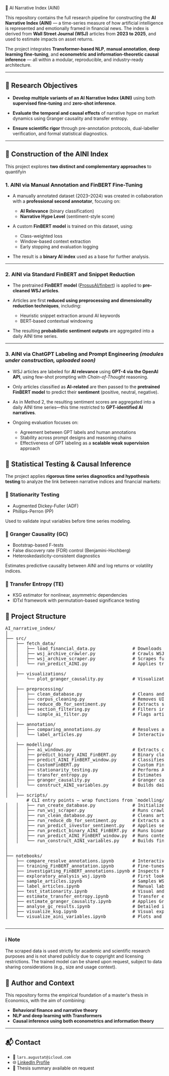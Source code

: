  🧠 AI Narrative Index (AINI)

This repository contains the full research pipeline for constructing the **AI Narrative Index (AINI)** — a time-series measure of how artificial intelligence is represented and emotionally framed in financial news. The index is derived from **Wall Street Journal (WSJ)** articles from **2023 to 2025**, and used to estimate impacts on asset returns.

The project integrates **Transformer-based NLP**, **manual annotation**, **deep learning fine-tuning**, and **econometric and information-theoretic causal inference** — all within a modular, reproducible, and industry-ready architecture.

---

## 🎯 Research Objectives

- **Develop multiple variants of an AI Narrative Index (AINI)** using both **supervised fine-tuning** and **zero-shot inference**.

- **Evaluate the temporal and causal effects** of narrative hype on market dynamics using Granger causality and transfer entropy.

- **Ensure scientific rigor** through pre-annotation protocols, dual-labeller verification, and formal statistical diagnostics.

---

## 🧩 Construction of the AINI Index

This project explores **two distinct and complementary approaches** to quantifyin

### 1. AINI via Manual Annotation and FinBERT Fine-Tuning

- A manually annotated dataset (2023–2024) was created in collaboration with a **professional second annotator**, focusing on:
  - **AI Relevance** (binary classification)  
  - **Narrative Hype Level** (sentiment-style score)

- A custom **FinBERT model** is trained on this dataset, using:
  - Class-weighted loss  
  - Window-based context extraction  
  - Early stopping and evaluation logging

- The result is a **binary AI index** used as a base for further analysis.

---

### 2. AINI via Standard FinBERT and Snippet Reduction

- The pretrained **FinBERT model** ([ProsusAI/finbert](https://huggingface.co/ProsusAI/finbert)) is applied to **pre-cleaned WSJ articles**.

- Articles are first **reduced using preprocessing and dimensionality reduction techniques**, including:
  - Heuristic snippet extraction around AI keywords  
  - BERT-based contextual windowing

- The resulting **probabilistic sentiment outputs** are aggregated into a daily AINI time series.

---

### 3. AINI via ChatGPT Labeling and Prompt Engineering *(modules under construction, uploaded soon)*

- WSJ articles are labeled for **AI relevance** using **GPT-4 via the OpenAI API**, using few-shot prompting with *Chain-of-Thought* reasoning.

- Only articles classified as **AI-related** are then passed to the **pretrained FinBERT model** to predict their **sentiment** (positive, neutral, negative).

- As in Method 2, the resulting sentiment scores are aggregated into a daily AINI time series—this time restricted to **GPT-identified AI narratives**.

- Ongoing evaluation focuses on:
  - Agreement between GPT labels and human annotations  
  - Stability across prompt designs and reasoning chains  
  - Effectiveness of GPT labeling as a **scalable weak supervision** approach

## 📐 Statistical Testing & Causal Inference

The project applies **rigorous time series diagnostics and hypothesis testing** to analyze the link between narrative indices and financial markets:

### 🔬 Stationarity Testing

- Augmented Dickey-Fuller (ADF)
- Phillips-Perron (PP)

Used to validate input variables before time series modeling.

### 🔁 Granger Causality (GC)

- Bootstrap-based F-tests
- False discovery rate (FDR) control (Benjamini-Hochberg)
- Heteroskedasticity-consistent diagnostics

Estimates predictive causality between AINI and log returns or volatility indices.

### 🔄 Transfer Entropy (TE)

- KSG estimator for nonlinear, asymmetric dependencies
- IDTxl framework with permutation-based significance testing

## 📁 Project Structure

<pre>
AI_narrative_index/
│
├── src/
│   ├── fetch_data/
│   │   ├── load_financial_data.py              # Downloads and prepares financial market data
│   │   ├── wsj_archive_crawler.py              # Crawls WSJ archive pages to collect article URLs
│   │   ├── wsj_archive_scraper.py              # Scrapes full article content from collected WSJ URLs
│   │   └── run_predict_AINI.py                 # Applies trained AINI model to WSJ text for predictions
│     
│   ├── visualizations/
│       └── plot_granger_causality.py           # Visualization of Granger causality outputs
│  
│   ├── preprocessing/
│   │   ├── clean_database.py                   # Cleans and filters articles by section, length, and duplicates
│   │   ├── corpus_cleaning.py                  # Removes UI/meta elements from WSJ article text
│   │   ├── reduce_db_for_sentiment.py          # Extracts subset of articles for sentiment prediction
│   │   ├── section_filtering.py                # Filters irrelevant WSJ sections from database
│   │   └── simple_ai_filter.py                 # Flags articles that mention AI-related terms
│   
│   ├── annotation/
│   │   ├── comparing_annotations.py            # Resolves annotation disagreements between author and second coder
│   │   └── label_articles.py                   # Interactive annotation tool for AI relevance and hype
│
│   ├── modelling/
│   │   ├── ai_windows.py                       # Extracts context-aware text snippets based on AI keywords
│   │   ├── predict_binary_AINI_FinBERT.py      # Binary classification (AI-related or not) using custom FinBERT
│   │   ├── predict_AINI_FinBERT_window.py      # Classifies AI relevance with windowed context
│   │   ├── CustomFinBERT.py                    # Custom FinBERT model with dropout and class weights
│   │   ├── stationarity_testing.py             # Performs ADF and PP tests for time series stationarity
│   │   ├── transfer_entropy.py                 # Estimates Transfer Entropy between AINI and financial variables
│   │   ├── granger_causality.py                # Granger causality with heteroskedasticity-aware bootstrapping
│   │   └── construct_AINI_variables.py         # Builds daily AINI index with normalization, EMA, growth etc.
│
│   ├── scripts/
        # CLI entry points — wrap functions from `modelling/`, `preprocessing/`, and `fetch_data/`
│   │   ├── run_create_database.py              # Initializes article database schema and structure
│   │   ├── run_wsj_scraper.py                  # Runs crawler and scraper for WSJ articles
│   │   ├── run_clean_database.py               # Cleans article databases by year
│   │   ├── run_reduce_db_for_sentiment.py      # Extracts articles suitable for sentiment analysis
│   │   ├── run_predict_investor_sentiment.py   # Applies sentiment prediction using standard FinBERT
│   │   ├── run_predict_binary_AINI_FinBERT.py  # Runs binary classification pipeline on WSJ articles
│   │   ├── run_predict_AINI_FinBERT_window.py  # Runs context-aware classification on snippets
│   │   └── run_construct_AINI_variables.py     # Builds final AINI index file for modeling
│   
│
├── notebooks/
│   ├── compare_resolve_annotations.ipynb       # Interactive resolution of annotation disagreements
│   ├── training_FinBERT_annotation.ipynb       # Fine-tunes FinBERT on binary AI-relatedness annotations
│   ├── investigating_FinBERT_annotations.ipynb # Inspects FinBERT predictions across multiple configurations
│   ├── exploratory_analysis_wsj.ipynb          # First look into WSJ article dataset and structure
│   ├── sample_articles.ipynb                   # Samples WSJ articles for manual annotation
│   ├── label_articles.ipynb                    # Manual labeling of AI and hype annotations
│   ├── test_stationarity.ipynb                 # Visual and statistical tests of time series stationarity
│   ├── estimate_transfer_entropy.ipynb         # Transfer entropy analysis for causal relationships
│   ├── estimate_granger_causality.ipynb        # Applies Granger causality to AINI and financial data
│   ├── analyse_gc_results.ipynb                # Detailed inspection and plotting of GC outcomes
│   ├── visualize_ksg.ipynb                     # Visual explanation of the Kraskov estimator (TE)
│   └── visualize_aini_variables.ipynb          # Plots and explores AINI index dynamics``` 

</pre>
---

### ℹ️ Note

The scraped data is used strictly for academic and scientific research purposes and is not shared publicly due to copyright and licensing restrictions.
The trained model can be shared upon request, subject to data sharing considerations (e.g., size and usage context).

## 💼 Author and Context

This repository forms the empirical foundation of a master's thesis in Economics, with the aim of combining:

- **Behavioral finance and narrative theory**
- **NLP and deep learning with Transformers**
- **Causal inference using both econometrics and information theory**

---

## 📬 Contact

- 📧 `lars.augustat@icloud.com`
- 🌐 [LinkedIn Profile](https://www.linkedin.com/in/lars-augustat/)
- 📄 Thesis summary available on request
